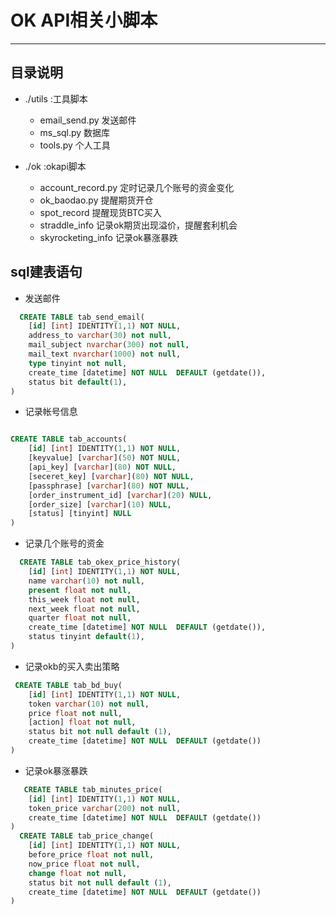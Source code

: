 # OK API相关小脚本

---

## 目录说明
- ./utils :工具脚本 

	- email_send.py 发送邮件
	- ms_sql.py 数据库
	- tools.py 个人工具 

-  ./ok :okapi脚本 
	- account_record.py  定时记录几个账号的资金变化
	- ok_baodao.py 提醒期货开仓
	- spot_record 提醒现货BTC买入
	- straddle_info 记录ok期货出现溢价，提醒套利机会
	- skyrocketing_info 记录ok暴涨暴跌



## sql建表语句

- 发送邮件
```sql
  CREATE TABLE tab_send_email(
	[id] [int] IDENTITY(1,1) NOT NULL,
	address_to varchar(30) not null,
	mail_subject nvarchar(300) not null,
	mail_text nvarchar(1000) not null,
	type tinyint not null,
	create_time [datetime] NOT NULL  DEFAULT (getdate()),
	status bit default(1),
)
```
- 记录帐号信息
```sql

CREATE TABLE tab_accounts(
	[id] [int] IDENTITY(1,1) NOT NULL,
	[keyvalue] [varchar](50) NOT NULL,
	[api_key] [varchar](80) NOT NULL,
	[seceret_key] [varchar](80) NOT NULL,
	[passphrase] [varchar](80) NOT NULL,
	[order_instrument_id] [varchar](20) NULL,
	[order_size] [varchar](10) NULL,
	[status] [tinyint] NULL
)
```

- 记录几个账号的资金
```sql
  CREATE TABLE tab_okex_price_history(
    [id] [int] IDENTITY(1,1) NOT NULL,
    name varchar(10) not null,
    present float not null,
    this_week float not null,
    next_week float not null,
    quarter float not null,
    create_time [datetime] NOT NULL  DEFAULT (getdate()),
    status tinyint default(1),
)
```

- 记录okb的买入卖出策略
```sql
 CREATE TABLE tab_bd_buy(
	[id] [int] IDENTITY(1,1) NOT NULL,
	token varchar(10) not null,
	price float not null,
	[action] float not null,
	status bit not null default (1),
	create_time [datetime] NOT NULL  DEFAULT (getdate())
)
```

- 记录ok暴涨暴跌
```sql
   CREATE TABLE tab_minutes_price(
	[id] [int] IDENTITY(1,1) NOT NULL,
	token_price varchar(200) not null,
	create_time [datetime] NOT NULL  DEFAULT (getdate())
)
  CREATE TABLE tab_price_change(
	[id] [int] IDENTITY(1,1) NOT NULL,
	before_price float not null,
	now_price float not null,
	change float not null,
	status bit not null default (1),
	create_time [datetime] NOT NULL  DEFAULT (getdate())
)
```